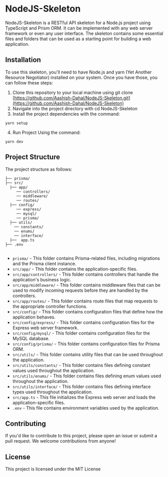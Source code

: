 # NodeJS-Skeleton
NodeJS-Skeleton is a RESTful API skeleton for a Node.js project using TypeScript and Prism ORM. It can be implemented with any web server framework or even  any user interface. The skeleton contains some essential files and folders that can be used as a starting point for building a web application.

## Installation 
To use this skeleton, you'll need to have Node.js and yarn (Yet Another Resource Negotiator) installed on your system. Once you have those, you can follow these steps:

1. Clone this repository to your local machine using git clone [https://github.com/Aashish-Dahal/NodeJS-Skeleton.git](https://github.com/Aashish-Dahal/NodeJS-Skeleton)
2. Navigate into the project directory with cd NodeJS-Skeleton
3. Install the project dependencies with the command:
  ```
  yarn setup 
  ```
4. Run Project Using the command:

  ```
  yarn dev
  ```
  
## Project Structure
The project structure as follows:
 ```
 ├── prisma/
 ├── src/
   ├── app/
      ── controllers/
      ── middleware/
      ── routes/
   ├── config/
      ── express/
      ── mysql/
      ── prisma/
   ├── utils/
     ── constants/
     ── enums/
     ── interface/
   ├──  app.ts
 ├── .env
   
 ```
- `prisma/` - This folder contains Prisma-related files, including migrations and the Prisma client instance.
- `src/app/` - This folder contains the application-specific files.
 - `src/app/controllers/` - This folder contains controllers that handle the application's business logic.
 - `src/app/middleware/` - This folder contains middleware files that can be used to modify incoming requests before they are handled by the     controllers.
 - `src/app/routes/` - This folder contains route files that map requests to the appropriate controller functions.
- `src/config/` - This folder contains configuration files that define how the application behaves.
- `src/config/express/` - This folder contains configuration files for the Express web server framework.
- `src/config/mysql/` - This folder contains configuration files for the MySQL database.
- `src/config/prisma/` - This folder contains configuration files for Prisma ORM.
- `src/utils/` - This folder contains utility files that can be used throughout the application.
- `src/utils/constants/` - This folder contains files defining constant values used throughout the application.
- `src/utils/enums/` - This folder contains files defining enum values used throughout the application.
- `src/utils/interface/` - This folder contains files defining interface types used throughout the application.
- `src/app.ts` - This file initializes the Express web server and loads the application-specific files.
- `.env` - This file contains environment variables used by the application.

## Contributing
If you'd like to contribute to this project, please open an issue or submit a pull request. We welcome contributions from anyone!

## License

This project is licensed under the MIT License
   
